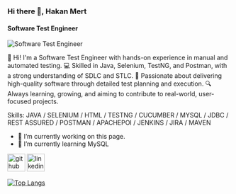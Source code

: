 ### Hi there 👋, Hakan Mert
#### Software Test Engineer
![Software Test Engineer](https://t4.ftcdn.net/jpg/04/52/82/59/360_F_452825937_GmSapljUy0ivF6DeAFsUCoAAvzOAqsw5.jpg)

👋 Hi! I'm a Software Test Engineer with hands-on experience in manual and automated testing.
💻 Skilled in Java, Selenium, TestNG, and Postman, with a strong understanding of SDLC and STLC.
🚀 Passionate about delivering high-quality software through detailed test planning and execution.
🔍 Always learning, growing, and aiming to contribute to real-world, user-focused projects.

Skills: JAVA / SELENIUM / HTML / TESTNG / CUCUMBER / MYSQL / JDBC / REST ASSURED / POSTMAN / APACHEPOI / JENKINS / JIRA / MAVEN

- 🔭 I’m currently working on this page. 
- 🌱 I’m currently learning MySQL 


[<img src='https://cdn.jsdelivr.net/npm/simple-icons@3.0.1/icons/github.svg' alt='github' height='40'>](https://github.com/hakan-mert)  [<img src='https://cdn.jsdelivr.net/npm/simple-icons@3.0.1/icons/linkedin.svg' alt='linkedin' height='40'>](https://www.linkedin.com/in/hakanmert/)  

[![Top Langs](https://github-readme-stats.vercel.app/api/top-langs/?username=hakan-mert)](https://github.com/anuraghazra/github-readme-stats)

